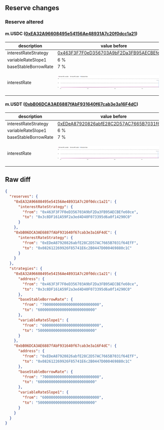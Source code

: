## Reserve changes

### Reserve altered

#### m.USDC ([0xEA32A96608495e54156Ae48931A7c20f0dcc1a21](https://andromeda-explorer.metis.io/address/0xEA32A96608495e54156Ae48931A7c20f0dcc1a21))

| description | value before | value after |
| --- | --- | --- |
| interestRateStrategy | [0x463F3F7F0eD356703A9bF2Da3FB95AECBEfe60ce](https://andromeda-explorer.metis.io/address/0x463F3F7F0eD356703A9bF2Da3FB95AECBEfe60ce) | [0x3c8DF161A59F2a3ed4D40F073395d6a0f14290C0](https://andromeda-explorer.metis.io/address/0x3c8DF161A59F2a3ed4D40F073395d6a0f14290C0) |
| variableRateSlope1 | 6 % | 5 % |
| baseStableBorrowRate | 7 % | 6 % |
| interestRate | ![before](/.assets/523a434a2e52b9c3f17fb1ecb160ce80decc5883.svg) | ![after](/.assets/6f4dbde307d23214174bb25f9b1542ac4a70582c.svg) |

#### m.USDT ([0xbB06DCA3AE6887fAbF931640f67cab3e3a16F4dC](https://andromeda-explorer.metis.io/address/0xbB06DCA3AE6887fAbF931640f67cab3e3a16F4dC))

| description | value before | value after |
| --- | --- | --- |
| interestRateStrategy | [0xEDeA87920826abfE28C2D57AC7665B7031f64EfF](https://andromeda-explorer.metis.io/address/0xEDeA87920826abfE28C2D57AC7665B7031f64EfF) | [0x082612269926F85741E6c2B0447D000469880c1C](https://andromeda-explorer.metis.io/address/0x082612269926F85741E6c2B0447D000469880c1C) |
| variableRateSlope1 | 6 % | 5 % |
| baseStableBorrowRate | 7 % | 6 % |
| interestRate | ![before](/.assets/828c0e1697d4b7add216986b9bc4fa9ffb936a91.svg) | ![after](/.assets/c9254568a928d38bcce14457f1f5cc052c486348.svg) |

## Raw diff

```json
{
  "reserves": {
    "0xEA32A96608495e54156Ae48931A7c20f0dcc1a21": {
      "interestRateStrategy": {
        "from": "0x463F3F7F0eD356703A9bF2Da3FB95AECBEfe60ce",
        "to": "0x3c8DF161A59F2a3ed4D40F073395d6a0f14290C0"
      }
    },
    "0xbB06DCA3AE6887fAbF931640f67cab3e3a16F4dC": {
      "interestRateStrategy": {
        "from": "0xEDeA87920826abfE28C2D57AC7665B7031f64EfF",
        "to": "0x082612269926F85741E6c2B0447D000469880c1C"
      }
    }
  },
  "strategies": {
    "0xEA32A96608495e54156Ae48931A7c20f0dcc1a21": {
      "address": {
        "from": "0x463F3F7F0eD356703A9bF2Da3FB95AECBEfe60ce",
        "to": "0x3c8DF161A59F2a3ed4D40F073395d6a0f14290C0"
      },
      "baseStableBorrowRate": {
        "from": "70000000000000000000000000",
        "to": "60000000000000000000000000"
      },
      "variableRateSlope1": {
        "from": "60000000000000000000000000",
        "to": "50000000000000000000000000"
      }
    },
    "0xbB06DCA3AE6887fAbF931640f67cab3e3a16F4dC": {
      "address": {
        "from": "0xEDeA87920826abfE28C2D57AC7665B7031f64EfF",
        "to": "0x082612269926F85741E6c2B0447D000469880c1C"
      },
      "baseStableBorrowRate": {
        "from": "70000000000000000000000000",
        "to": "60000000000000000000000000"
      },
      "variableRateSlope1": {
        "from": "60000000000000000000000000",
        "to": "50000000000000000000000000"
      }
    }
  }
}
```